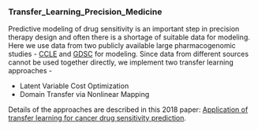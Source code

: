 ### Transfer_Learning_Precision_Medicine  
Predictive modeling of drug sensitivity is an important step in precision therapy design and often there is a shortage of suitable data for modeling. Here we use data from two publicly available large pharmacogenomic studies - [CCLE](https://portals.broadinstitute.org/ccle) and [GDSC](http://www.cancerrxgene.org/) for modeling. Since data from different sources cannot be used together directly, we implement two transfer learning approaches -  
* Latent Variable Cost Optimization
* Domain Transfer via Nonlinear Mapping  

Details of the approaches are described in this 2018 paper: [Application of transfer learning for cancer drug sensitivity prediction](https://bmcbioinformatics.biomedcentral.com/articles/10.1186/s12859-018-2465-y). 
